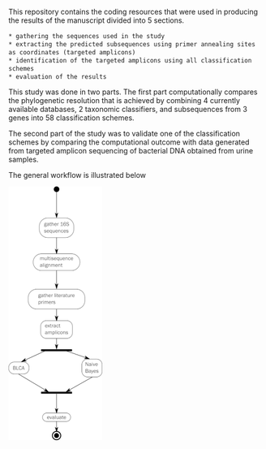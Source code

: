 





This repository contains the coding resources that were used in
producing the results of the manuscript divided into 5 sections.

``` 
* gathering the sequences used in the study   
* extracting the predicted subsequences using primer annealing sites as coordinates (targeted amplicons)   
* identification of the targeted amplicons using all classification schemes   
* evaluation of the results  
```

This study was done in two parts. The first part computationally
compares the phylogenetic resolution that is achieved by combining 4
currently available databases, 2 taxonomic classifiers, and subsequences
from 3 genes into 58 classification schemes.

The second part of the study was to validate one of the classification
schemes by comparing the computational outcome with data generated from
targeted amplicon sequencing of bacterial DNA obtained from urine
samples.

The general workflow is illustrated below

![](resources/md_files/vsm_only16s_activity.png)
